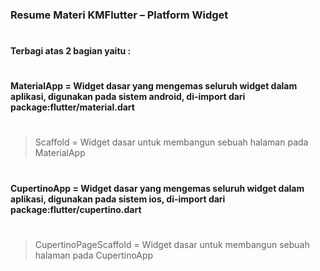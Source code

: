 ### Resume Materi KMFlutter – Platform Widget
#
#### Terbagi atas 2 bagian yaitu :
#
#### MaterialApp = Widget dasar yang mengemas seluruh widget dalam aplikasi, digunakan pada sistem android, di-import dari package:flutter/material.dart
#
> Scaffold = Widget dasar untuk membangun sebuah halaman pada MaterialApp
#
#### CupertinoApp = Widget dasar yang mengemas seluruh widget dalam aplikasi, digunakan pada sistem ios, di-import dari package:flutter/cupertino.dart
#
> CupertinoPageScaffold = Widget dasar untuk membangun sebuah halaman pada CupertinoApp
